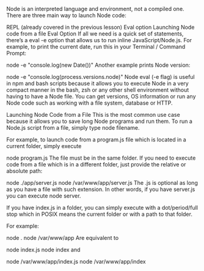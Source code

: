Node is an interpreted language and environment, not a compiled one. There are three main way to launch Node code:

REPL (already covered in the previous lesson)
Eval option
Launching Node code from a file
Eval Option
If all we need is a quick set of statements, there’s a eval -e option that allows us to run inline JavaScript/Node.js. For example, to print the current date, run this in your Terminal / Command Prompt:

node -e "console.log(new Date())"
Another example prints Node version:

node -e "console.log(process.versions.node)"
Node eval (-e flag) is useful in npm and bash scripts because it allows you to execute Node in a very compact manner in the bash, zsh or any other shell environment without having to have a Node file. You can get versions, OS information or run any Node code such as working with a file system, database or HTTP.



Launching Node Code from a File
This is the most common use case because it allows you to save long Node programs and run them. To run a Node.js script from a file, simply type node filename.

For example, to launch code from a program.js file which is located in a current folder, simply execute

node program.js
The file must be in the same folder. If you need to execute code from a file which is in a different folder, just provide the relative or absolute path:

node ./app/server.js
node /var/www/app/server.js
The .js is optional as long as you have a file with such extension. In other words, if you have server.js you can execute node server.

If you have index.js in a folder, you can simply execute with a dot/period/full stop which in POSIX means the current folder or with a path to that folder.


For example:

node .
node /var/www/app
Are equivalent to

node index.js
node index
and

node /var/www/app/index.js
node /var/www/app/index